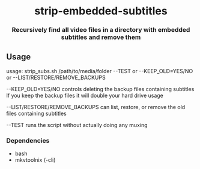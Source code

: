 <h1 align="center">strip-embedded-subtitles</h1>
<h3 align="center">Recursively find all video files in a directory with embedded subtitles and remove them</h3>

## Usage

usage: strip_subs.sh /path/to/media/folder --TEST or --KEEP_OLD=YES/NO or --LIST/RESTORE/REMOVE_BACKUPS

--KEEP_OLD=YES/NO controls deleting the backup files containing subtitles
If you keep the backup files it will double your hard drive usage

--LIST/RESTORE/REMOVE_BACKUPS can list, restore, or remove the old files containing subtitles

--TEST runs the script without actually doing any muxing

### Dependencies

- bash
- mkvtoolnix (-cli)

